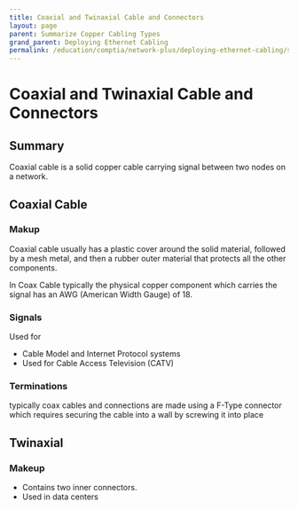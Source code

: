 ```yaml
---
title: Coaxial and Twinaxial Cable and Connectors
layout: page
parent: Summarize Copper Cabling Types
grand_parent: Deploying Ethernet Cabling
permalink: /education/comptia/network-plus/deploying-ethernet-cabling/summarize-copper-cabling-types/Coaxial-and-Twinaxial-Cable-and-Connectors/
---
```


# Coaxial and Twinaxial Cable and Connectors

## Summary

Coaxial cable is a solid copper cable carrying signal between two nodes on a network.

## Coaxial Cable

### Makup

Coaxial cable usually has a plastic cover around the solid material, followed by a mesh metal, and then a rubber outer material that protects all the other components.

In Coax Cable typically the physical copper component which carries the signal has an AWG (American Width Gauge) of 18.

### Signals

Used for

- Cable Model and Internet Protocol systems
- Used for Cable Access Television (CATV)

### Terminations

typically coax cables and connections are made using a F-Type connector which requires securing the cable into a wall by screwing it into place

## Twinaxial

### Makeup

- Contains two inner connectors.
- Used in data centers